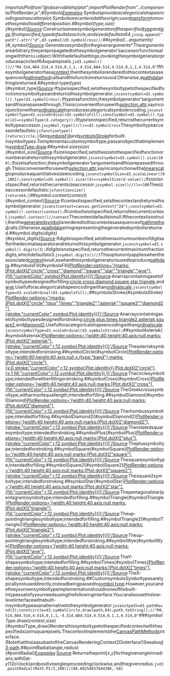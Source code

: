 <scriptsetup>import*asPlotfrom"@observablehq/plot";importPlotRenderfrom"../components/PlotRender.js";</script>#Symbols[Examples](https://observablehq.com/@d3/fitted-symbols)·Symbolsprovideacategoricalshapeencodingasinascatterplot.Symbolsarecenteredattheorigin;usea[transform](http://www.w3.org/TR/SVG/coords.html#TransformAttribute)tomovethesymboltoadifferentposition.##symbol(*type*,*size*){#symbol}[Source](https://github.com/d3/d3-shape/blob/main/src/symbol.js)·Constructsanewsymbolgeneratorofthespecified[type](#symbol_type)and[size](#symbol_size).Ifnotspecified,*type*defaultstoacircle,and*size*defaultsto64.```jssvg.append("path").attr("d",d3.symbol(d3.symbolCross));```##*symbol*(...*arguments*){#_symbol}[Source](https://github.com/d3/d3-shape/blob/main/src/symbol.js)·Generatesasymbolforthegiven*arguments*.The*arguments*arearbitrary;theyarepropagatedtothesymbolgenerator’saccessorfunctionsalongwiththe`this`object.Withthedefaultsettings,invokingthesymbolgeneratorproducesacircleof64squarepixels.```jsd3.symbol()()//"M4.514,0A4.514,4.514,0,1,1,-4.514,0A4.514,4.514,0,1,1,4.514,0"```Ifthesymbolgeneratorhasa[context](#symbol_context),thenthesymbolisrenderedtothiscontextasasequenceof[pathmethod](http://www.w3.org/TR/2dcontext/#canvaspathmethods)callsandthisfunctionreturnsvoid.Otherwise,a[pathdata](http://www.w3.org/TR/SVG/paths.html#PathData)stringisreturned.##*symbol*.type(*type*){#symbol_type}[Source](https://github.com/d3/d3-shape/blob/main/src/symbol.js)·If*type*isspecified,setsthesymboltypetothespecifiedfunctionorsymboltypeandreturnsthissymbolgenerator.```jsconstsymbol=d3.symbol().type(d3.symbolCross);```If*type*isafunction,thesymbolgenerator’sargumentsand*this*arepassedthrough.Thisisconvenientforusewith[*selection*.attr](../d3-selection/modifying.md#selection_attr),sayinconjunctionwithan[ordinalscale](../d3-scale/ordinal.md)toproduceacategoricalsymbolencoding.```jsconstsymbolType=d3.scaleOrdinal(d3.symbolsFill);constsymbol=d3.symbol().type((d)=>symbolType(d.category));```If*type*isnotspecified,returnsthecurrentsymboltypeaccessor.```jssymbol.type()//()=>d3.symbolCross```Thesymboltypeaccessordefaultsto:```jsfunctiontype(){returncircle;}```See[symbolsFill](#symbolsFill)and[symbolsStroke](#symbolsStroke)forbuilt-insymboltypes.Toimplementacustomsymboltype,passanobjectthatimplements[*symbolType*.draw](#symbolType_draw).##*symbol*.size(*size*){#symbol_size}[Source](https://github.com/d3/d3-shape/blob/main/src/symbol.js)·If*size*isspecified,setsthesizetothespecifiedfunctionornumberandreturnsthissymbolgenerator.```jsconstsymbol=d3.symbol().size(100);```If*size*isafunction,thesymbolgenerator’sargumentsand*this*arepassedthrough.Thisisconvenientforusewith[*selection*.attr](../d3-selection/modifying.md#selection_attr),sayinconjunctionwitha[linearscale](../d3-scale/linear.md)toproduceaquantitativesizeencoding.```jsconstsymbolSize=d3.scaleLinear([0,100]);constsymbol=d3.symbol().size((d)=>symbolSize(d.value));```If*size*isnotspecified,returnsthecurrentsizeaccessor.```jssymbol.size()//()=>100```Thesizeaccessordefaultsto:```jsfunctionsize(){return64;}```##*symbol*.context(*context*){#symbol_context}[Source](https://github.com/d3/d3-shape/blob/main/src/symbol.js)·If*context*isspecified,setsthecontextandreturnsthissymbolgenerator.```jsconstcontext=canvas.getContext("2d");constsymbol=d3.symbol().context(context);```If*context*isnotspecified,returnsthecurrentcontext.```jssymbol.context()//context```Thecontextdefaultstonull.Ifthecontextisnotnull,thenthe[generatedsymbol](#_symbol)isrenderedtothiscontextasasequenceof[pathmethod](http://www.w3.org/TR/2dcontext/#canvaspathmethods)calls.Otherwise,a[pathdata](http://www.w3.org/TR/SVG/paths.html#PathData)stringrepresentingthegeneratedsymbolisreturned.##*symbol*.digits(*digits*){#symbol_digits}[Source](https://github.com/d3/d3-shape/blob/main/src/symbol.js)·If*digits*isspecified,setsthemaximumnumberofdigitsafterthedecimalseparatorandreturnsthissymbolgenerator.```jsconstsymbol=d3.symbol().digits(3);```If*digits*isnotspecified,returnsthecurrentmaximumfractiondigits,whichdefaultsto3.```jssymbol.digits()//3```Thisoptiononlyapplieswhentheassociated[*context*](#symbol_context)isnull,aswhenthissymbolgeneratorisusedtoproduce[pathdata](http://www.w3.org/TR/SVG/paths.html#PathData).##symbolsFill{#symbolsFill}<PlotRender:options='{marks:[Plot.dotX(["circle","cross","diamond","square","star","triangle","wye"],{fill:"currentColor",symbol:Plot.identity})]}'/>[Source](https://github.com/d3/d3-shape/blob/main/src/symbol.js)·Anarraycontainingasetofsymboltypesdesignedforfilling:[circle](#symbolCircle),[cross](#symbolCross),[diamond](#symbolDiamond),[square](#symbolSquare),[star](#symbolStar),[triangle](#symbolTriangle),and[wye](#symbolWye).Usefulforacategoricalshapeencodingwithan[ordinalscale](../d3-scale/ordinal.md).```jsconstsymbolType=d3.scaleOrdinal(d3.symbolsFill);```##symbolsStroke{#symbolsStroke}<PlotRender:options='{marks:[Plot.dotX(["circle","plus","times","triangle2","asterisk","square2","diamond2"],{stroke:"currentColor",symbol:Plot.identity})]}'/>[Source](https://github.com/d3/d3-shape/blob/main/src/symbol.js)·Anarraycontainingasetofsymboltypesdesignedforstroking:[circle](#symbolCircle),[plus](#symbolPlus),[times](#symbolTimes),[triangle2](#symbolTriangle2),[asterisk](#symbolAsterisk),[square2](#symbolSquare2),and[diamond2](#symbolDiamond2).Usefulforacategoricalshapeencodingwithan[ordinalscale](../d3-scale/ordinal.md).```jsconstsymbolType=d3.scaleOrdinal(d3.symbolsStroke);```##symbolAsterisk{#symbolAsterisk}<PlotRender:options='{width:40,height:40,axis:null,marks:[Plot.dotX(["asterisk"],{stroke:"currentColor",r:12,symbol:Plot.identity})]}'/>[Source](https://github.com/d3/d3-shape/blob/main/src/symbol/asterisk.js)·Theasterisksymboltype;intendedforstroking.##symbolCircle{#symbolCircle}<PlotRender:options='{width:80,height:40,axis:null,x:{type:"band"},marks:[Plot.dotX(["circle"],{x:0,stroke:"currentColor",r:12,symbol:Plot.identity}),Plot.dotX(["circle"],{x:1,fill:"currentColor",r:12,symbol:Plot.identity}),]}'/>[Source](https://github.com/d3/d3-shape/blob/main/src/symbol/circle.js)·Thecirclesymboltype;intendedforeitherfillingorstroking.##symbolCross{#symbolCross}<PlotRender:options='{width:40,height:40,axis:null,marks:[Plot.dotX(["cross"],{fill:"currentColor",r:12,symbol:Plot.identity})]}'/>[Source](https://github.com/d3/d3-shape/blob/main/src/symbol/cross.js)·TheGreekcrosssymboltype,witharmsofequallength;intendedforfilling.##symbolDiamond{#symbolDiamond}<PlotRender:options='{width:40,height:40,axis:null,marks:[Plot.dotX(["diamond"],{fill:"currentColor",r:12,symbol:Plot.identity})]}'/>[Source](https://github.com/d3/d3-shape/blob/main/src/symbol/diamond.js)·Therhombussymboltype;intendedforfilling.##symbolDiamond2{#symbolDiamond2}<PlotRender:options='{width:40,height:40,axis:null,marks:[Plot.dotX(["diamond2"],{stroke:"currentColor",r:12,symbol:Plot.identity})]}'/>[Source](https://github.com/d3/d3-shape/blob/main/src/symbol/diamond.js)·Therotatedsquaresymboltype;intendedforstroking.##symbolPlus{#symbolPlus}<PlotRender:options='{width:40,height:40,axis:null,marks:[Plot.dotX(["plus"],{stroke:"currentColor",r:12,symbol:Plot.identity})]}'/>[Source](https://github.com/d3/d3-shape/blob/main/src/symbol/plus.js)·Theplussymboltype;intendedforstroking.##symbolSquare{#symbolSquare}<PlotRender:options='{width:40,height:40,axis:null,marks:[Plot.dotX(["square"],{fill:"currentColor",r:12,symbol:Plot.identity})]}'/>[Source](https://github.com/d3/d3-shape/blob/main/src/symbol/square.js)·Thesquaresymboltype;intendedforfilling.##symbolSquare2{#symbolSquare2}<PlotRender:options='{width:40,height:40,axis:null,marks:[Plot.dotX(["square2"],{stroke:"currentColor",r:12,symbol:Plot.identity})]}'/>[Source](https://github.com/d3/d3-shape/blob/main/src/symbol/square2.js)·Thesquare2symboltype;intendedforstroking.##symbolStar{#symbolStar}<PlotRender:options='{width:40,height:40,axis:null,marks:[Plot.dotX(["star"],{fill:"currentColor",r:12,symbol:Plot.identity})]}'/>[Source](https://github.com/d3/d3-shape/blob/main/src/symbol/star.js)·Thepentagonalstar(pentagram)symboltype;intendedforfilling.##symbolTriangle{#symbolTriangle}<PlotRender:options='{width:40,height:40,axis:null,marks:[Plot.dotX(["triangle"],{fill:"currentColor",r:12,symbol:Plot.identity})]}'/>[Source](https://github.com/d3/d3-shape/blob/main/src/symbol/triangle.js)·Theup-pointingtrianglesymboltype;intendedforfilling.##symbolTriangle2{#symbolTriangle2}<PlotRender:options='{width:40,height:40,axis:null,marks:[Plot.dotX(["triangle2"],{stroke:"currentColor",r:12,symbol:Plot.identity})]}'/>[Source](https://github.com/d3/d3-shape/blob/main/src/symbol/triangle2.js)·Theup-pointingtrianglesymboltype;intendedforstroking.##symbolWye{#symbolWye}<PlotRender:options='{width:40,height:40,axis:null,marks:[Plot.dotX(["wye"],{fill:"currentColor",r:12,symbol:Plot.identity})]}'/>[Source](https://github.com/d3/d3-shape/blob/main/src/symbol/wye.js)·TheY-shapesymboltype;intendedforfilling.##symbolTimes{#symbolTimes}<PlotRender:options='{width:40,height:40,axis:null,marks:[Plot.dotX(["times"],{stroke:"currentColor",r:12,symbol:Plot.identity})]}'/>[Source](https://github.com/d3/d3-shape/blob/main/src/symbol/times.js)·TheX-shapesymboltype;intendedforstroking.##CustomsymbolsSymboltypesaretypicallynotuseddirectly,insteadbeingpassedto[*symbol*.type](#symbol_type).However,youcandefineyourownsymboltypeimplementationshouldnoneofthebuilt-intypessatisfyyourneedsusingthefollowinginterface.Youcanalsousethislow-levelinterfacewithabuilt-insymboltypeasanalternativetothesymbolgenerator.```jsconstpath=d3.pathRound(3);constcircle=d3.symbolCircle.draw(path,64);path.toString();//"M4.514,0A4.514,4.514,0,1,1,-4.514,0A4.514,4.514,0,1,1,4.514,0"```###*symbolType*.draw(*context*,*size*){#symbolType_draw}Rendersthissymboltypetothespecified*context*withthespecified*size*insquarepixels.The*context*implementsthe[CanvasPathMethods](http://www.w3.org/TR/2dcontext/#canvaspathmethods)interface.(NotethatthisisasubsetoftheCanvasRenderingContext2Dinterface!)Seealso[d3-path](../d3-path.md).##pointRadial(*angle*,*radius*){#pointRadial}[Examples](https://observablehq.com/@d3/radial-area-chart)·[Source](https://github.com/d3/d3-shape/blob/main/src/pointRadial.js)·Returnsthepoint[<i>x</i>,<i>y</i>]forthegiven*angle*inradians,with0at-*y*(12o’clock)andpositiveanglesproceedingclockwise,andthegiven*radius*.```jsd3.pointRadial(Math.PI/3,100)//[86.60254037844386,-50]```